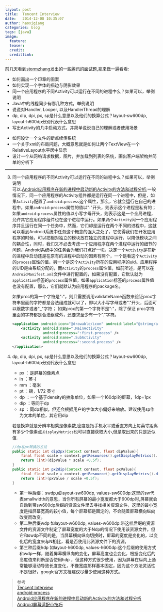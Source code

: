 ```yaml
---
layout: post
title:  Tencent Interview
date:   2014-12-08 10:35:07
author: haoxiqiang
categories: blog
tags: [java]
image:
  feature:
  teaser:
  credit:
  creditlink:
---
```

前几天看到[stormzhang](http://stormzhang.com/android/other/2014/05/03/tencent-interview/)发出的一些腾讯的面试题,拿来做一遍看看:

* 如何画出一个印章的图案
* 如何实现一个字体的描边与阴影效果
* 同一个应用程序的不同Activity可以运行在不同的进程中么？如果可以，举例说明
* Java中的线程同步有哪几种方式，举例说明
* 说说对Handler, Looper, 以及HandlerThread的理解
* dp, dip, dpi, px, sp是什么意思以及他们的换算公式？layout-sw600dp, layout-h600dp分别代表什么意思
* 写出Activity的几中启动方式，并简单说说自己的理解或者使用场景
<!-- more -->
* 如何设计一个文件的断点续传系统
* 一个关于xml的布局问题，大概意思就是如何让两个TextView在一个RelativeLayout水平居中显示
* 设计一个从网络请求数据，图片，并加载到列表的系统，画出客户端架构并简单的分析下

--------------

3. 同一个应用程序的不同Activity可以运行在不同的进程中么？如果可以，举例说明
<br />可以.[Android应用程序在新的进程中启动新的Activity的方法和过程分析](http://blog.csdn.net/luoshengyang/article/details/6720261);一般情况下，同一个应用程序的Activity组件都是运行在同一个进程中，但是，如果`Activity`配置了`android:process`这个属性，那么，它就会运行在自己的进程中。如果`android:process`属性的值以":"开头，则表示这个进程是私有的；如果`android:process`属性的值以小写字母开头，则表示这是一个全局进程，允许其它应用程序组件也在这个进程中运行。如果两个`Activity`同一个应用程序并且运行在同一个任务中，然而，它们却是运行在两个不同的进程中，这就可以看到Android系统中任务这个概念的强大之处了，它使得我们在开发应用程序的时候，可以把相对独立的模块放在独立的进程中运行，以降低模块之间的耦合性，同时，我们又不必去考虑一个应用程序在两个进程中运行的细节的问题，Android系统中的任务会为我们打点好一切。决定一个`Activity`是在新的进程中启动还是在原有的进程中启动的因素有两个，一个是看这个`Activity`的`process`属性的值，另一个是这个`Activity`所在的应用程序的uid。应用程序的UID是由系统分配的，而`Activity`的`process`属性值，如前所述，是可以在`AndroidManifest.xml`文件中进行配置的，如果没有配置，它默认就为`application`标签的`process`属性值，如果`application`标签的`process`属性值也没有配置，那么，它们就默认为应用程序的package名。

	如果proc的第一个字符是":"，则只需要调用validateName函数来验证proc字符串里面的字符都是合法组成就可以了，即以大小写字母或者"."开头，后面可以跟数字或者"_"字符；
	如果proc的第一个字符不是":"，除了保证	proc字符里面的字符都是合法组成外，还要求至少有一个"."字符。

	``` xml
	<application android:icon="@drawable/icon" android:label="@string/app_name">      
        <activity android:name=".MainActivity" 
                  android:process=":first.process" />      
        <activity android:name=".SubActivity"       
                  android:process=":second.process" /> 
    </application>    
	```
6. dp, dip, dpi, px, sp是什么意思以及他们的换算公式？layout-sw600dp, layout-h600dp分别代表什么意思<br />
	* px   ：是屏幕的像素点
	* in    ：英寸
	* mm ：毫米
	* pt    ：磅，1/72 英寸
	* dp   ：一个基于density的抽象单位，如果一个160dpi的屏幕，1dp=1px
	* dip  ：等同于dp
	* sp   ：同dp相似，但还会根据用户的字体大小偏好来缩放。建议使用sp作为文本的单位，其它用dip
	
	若是换算就是分辨率相乘是像素数,密度是指手机水平或垂直方向上每英寸距离有多少个像素点.`DisplayMetrics`也可以直接获取大小,但是取出来的只是近似值.
	
	``` java
	//dp与px转换的方法
	public static int dip2px(Context context, float dipValue){
		final float scale = context.getResources().getDisplayMetrics().density;
		return (int)(dipValue * scale +0.5f);
	}
	public static int px2dip(Context context, float pxValue){
		final float scale = context.getResource().getDisplayMetrics().density;
		return (int)(pxValue / scale +0.5f);
	}
	```
	* 第一种后缀：sw<N>dp,如layout-sw600dp, values-sw600dp:这里的sw代表smallwidth的意思，当你所有屏幕的最小宽度都大于600dp时,屏幕就会自动到带sw600dp后缀的资源文件里去寻找相关资源文件，这里的最小宽度是指屏幕宽高的较小值，每个屏幕都是固定的，不会随着屏幕横向纵向改变而改变。
	* 第二种后缀w<N>dp 如layout-w600dp, values-w600dp:带这样后缀的资源文件的资源文件制定了屏幕宽度的大于Ndp的情况下使用该资源文件，但它和sw<N>dp不同的是，当屏幕横向纵向切换时，屏幕的宽度是变化的，以变化后的宽度来与N相比，看是否使用此资源文件下的资源。
	* 第三种后缀h<N>dp 如layout-h600dp, values-h600dp:这个后缀的使用方式和w<N>dp一样，随着屏幕横纵向的变化，屏幕高度也会变化，根据变化后的高度值来判断是否使用h<N>dp ，但这种方式很少使用，因为屏幕在纵向上通常能够滚动导致长度变化，不像宽度那样基本固定，因为这个方法灵活性不是很好，google官方文档建议尽量少使用这种方式。
	
>参考<br />
[Tencent Interview](http://stormzhang.com/android/other/2014/05/03/tencent-interview/)
<br />[android:process](http://developer.android.com/guide/topics/manifest/activity-element.html)
<br />[Android应用程序在新的进程中启动新的Activity的方法和过程分析](http://blog.csdn.net/luoshengyang/article/details/6720261)
<br />[Android屏幕适配小技巧](http://blog.csdn.net/chenzujie/article/details/9874859)